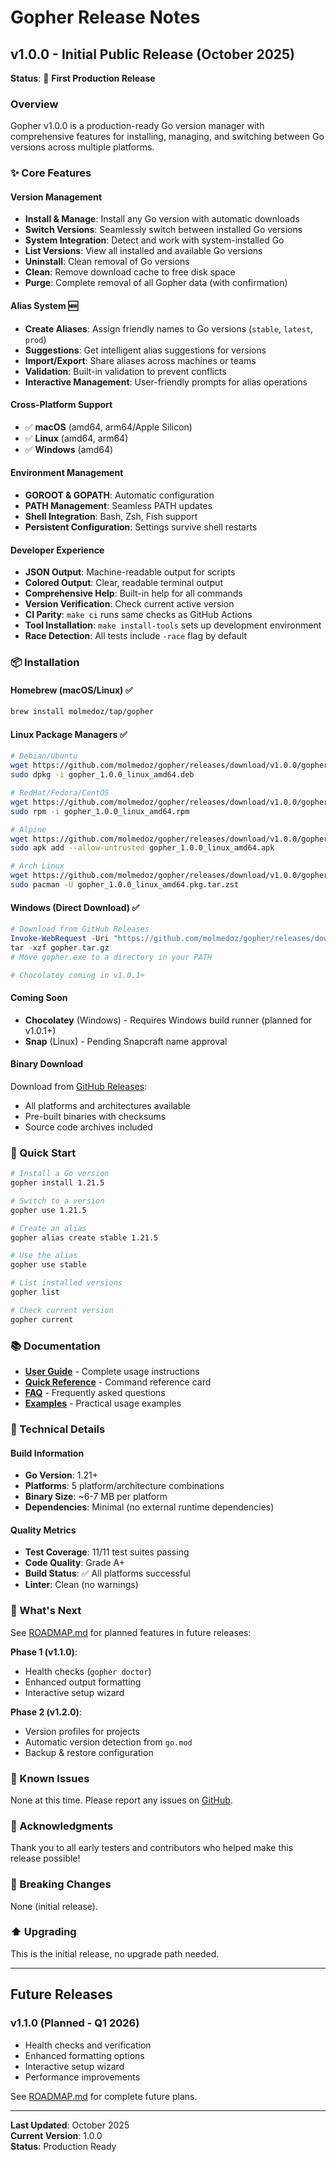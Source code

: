 # Gopher Release Notes

## v1.0.0 - Initial Public Release (October 2025)

**Status**: 🎉 **First Production Release**

### Overview

Gopher v1.0.0 is a production-ready Go version manager with comprehensive features for installing, managing, and switching between Go versions across multiple platforms.

### ✨ Core Features

#### Version Management
- **Install & Manage**: Install any Go version with automatic downloads
- **Switch Versions**: Seamlessly switch between installed Go versions
- **System Integration**: Detect and work with system-installed Go
- **List Versions**: View all installed and available Go versions
- **Uninstall**: Clean removal of Go versions
- **Clean**: Remove download cache to free disk space
- **Purge**: Complete removal of all Gopher data (with confirmation)

#### Alias System 🆕
- **Create Aliases**: Assign friendly names to Go versions (`stable`, `latest`, `prod`)
- **Suggestions**: Get intelligent alias suggestions for versions
- **Import/Export**: Share aliases across machines or teams
- **Validation**: Built-in validation to prevent conflicts
- **Interactive Management**: User-friendly prompts for alias operations

#### Cross-Platform Support
- ✅ **macOS** (amd64, arm64/Apple Silicon)
- ✅ **Linux** (amd64, arm64)
- ✅ **Windows** (amd64)

#### Environment Management
- **GOROOT & GOPATH**: Automatic configuration
- **PATH Management**: Seamless PATH updates
- **Shell Integration**: Bash, Zsh, Fish support
- **Persistent Configuration**: Settings survive shell restarts

#### Developer Experience
- **JSON Output**: Machine-readable output for scripts
- **Colored Output**: Clear, readable terminal output
- **Comprehensive Help**: Built-in help for all commands
- **Version Verification**: Check current active version
- **CI Parity**: `make ci` runs same checks as GitHub Actions
- **Tool Installation**: `make install-tools` sets up development environment
- **Race Detection**: All tests include `-race` flag by default

### 📦 Installation

#### Homebrew (macOS/Linux) ✅
```bash
brew install molmedoz/tap/gopher
```

#### Linux Package Managers ✅
```bash
# Debian/Ubuntu
wget https://github.com/molmedoz/gopher/releases/download/v1.0.0/gopher_1.0.0_linux_amd64.deb
sudo dpkg -i gopher_1.0.0_linux_amd64.deb

# RedHat/Fedora/CentOS
wget https://github.com/molmedoz/gopher/releases/download/v1.0.0/gopher_1.0.0_linux_amd64.rpm
sudo rpm -i gopher_1.0.0_linux_amd64.rpm

# Alpine
wget https://github.com/molmedoz/gopher/releases/download/v1.0.0/gopher_1.0.0_linux_amd64.apk
sudo apk add --allow-untrusted gopher_1.0.0_linux_amd64.apk

# Arch Linux
wget https://github.com/molmedoz/gopher/releases/download/v1.0.0/gopher_1.0.0_linux_amd64.pkg.tar.zst
sudo pacman -U gopher_1.0.0_linux_amd64.pkg.tar.zst
```

#### Windows (Direct Download) ✅
```powershell
# Download from GitHub Releases
Invoke-WebRequest -Uri "https://github.com/molmedoz/gopher/releases/download/v1.0.0/gopher_1.0.0_Windows_x86_64.tar.gz" -OutFile gopher.tar.gz
tar -xzf gopher.tar.gz
# Move gopher.exe to a directory in your PATH

# Chocolatey coming in v1.0.1+
```

#### Coming Soon
- **Chocolatey** (Windows) - Requires Windows build runner (planned for v1.0.1+)
- **Snap** (Linux) - Pending Snapcraft name approval

#### Binary Download
Download from [GitHub Releases](https://github.com/molmedoz/gopher/releases/tag/v1.0.0):
- All platforms and architectures available
- Pre-built binaries with checksums
- Source code archives included

### 🚀 Quick Start

```bash
# Install a Go version
gopher install 1.21.5

# Switch to a version
gopher use 1.21.5

# Create an alias
gopher alias create stable 1.21.5

# Use the alias
gopher use stable

# List installed versions
gopher list

# Check current version
gopher current
```

### 📚 Documentation

- **[User Guide](USER_GUIDE.md)** - Complete usage instructions
- **[Quick Reference](../QUICK_REFERENCE.md)** - Command reference card
- **[FAQ](FAQ.md)** - Frequently asked questions
- **[Examples](EXAMPLES.md)** - Practical usage examples

### 🔧 Technical Details

#### Build Information
- **Go Version**: 1.21+
- **Platforms**: 5 platform/architecture combinations
- **Binary Size**: ~6-7 MB per platform
- **Dependencies**: Minimal (no external runtime dependencies)

#### Quality Metrics
- **Test Coverage**: 11/11 test suites passing
- **Code Quality**: Grade A+
- **Build Status**: ✅ All platforms successful
- **Linter**: Clean (no warnings)

### 🎯 What's Next

See [ROADMAP.md](ROADMAP.md) for planned features in future releases:

**Phase 1 (v1.1.0)**:
- Health checks (`gopher doctor`)
- Enhanced output formatting
- Interactive setup wizard

**Phase 2 (v1.2.0)**:
- Version profiles for projects
- Automatic version detection from `go.mod`
- Backup & restore configuration

### 🐛 Known Issues

None at this time. Please report any issues on [GitHub](https://github.com/molmedoz/gopher/issues).

### 🙏 Acknowledgments

Thank you to all early testers and contributors who helped make this release possible!

### 📝 Breaking Changes

None (initial release).

### ⬆️ Upgrading

This is the initial release, no upgrade path needed.

---

## Future Releases

### v1.1.0 (Planned - Q1 2026)
- Health checks and verification
- Enhanced formatting options
- Interactive setup wizard
- Performance improvements

See [ROADMAP.md](ROADMAP.md) for complete future plans.

---

**Last Updated**: October 2025  
**Current Version**: 1.0.0  
**Status**: Production Ready
